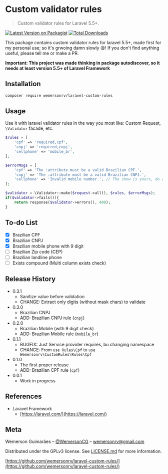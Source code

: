 # Custom validator rules
> Custom validator rules for Laravel 5.5+.

[![Latest Version on Packagist](https://img.shields.io/packagist/v/wemersonrv/laravel-custom-rules.svg?style=flat)](https://packagist.org/packages/wemersonrv/laravel-custom-rules)
[![Total Downloads](https://img.shields.io/packagist/dt/wemersonrv/laravel-custom-rules.svg?style=flat)](https://packagist.org/packages/wemersonrv/laravel-custom-rules)

This package contains custom validator rules for laravel 5.5+, made first for my personal use;
so it's grwoing damn slowly :tired_face:! If you don't find anything useful, please tell me or make a PR.

**Important: This project was made thinking in package autodiscover, so it needs at least version 5.5+ of Laravel Framework**

## Installation

```sh
composer require wemersonrv/laravel-custom-rules
```

## Usage

Use it with laravel validator rules in the way you most like: Custom Request, `\Validator` facade, etc.

```php
$rules = [
    'cpf' => 'required,cpf',
    'cnpj' => 'required,cnpj',
    'cellphone' => 'mobile_br',
];

$errorMsgs = [
    'cpf' => 'The :attribute must be a valid Brazilian CPF.',
    'cnpj' => 'The :attribute must be a valid Brazilian CNPJ.',
    'cellphone' => 'Invalid mobile number.', // The show is yours, do as you want!
];

$validator = \Validator::make($request->all(), $rules, $errorMsgs);
if($validator->fails()){
    return response($validator->errors(), 400);
}
```

## To-do List

* [x] Brazilian CPF
* [x] Brazilian CNPJ
* [x] Brazilian mobile phone with 9 digit
* [ ] Brazilian Zip code (CEP)
* [ ] Brazilian landline phone
* [ ] Exists compound (Multi column exists check)

## Release History

* 0.3.1
  * Sanitize value before validation
  * CHANGE: Extract only digits (without mask chars) to validate
* 0.3.0
  * Brazilian CNPJ
  * ADD: Brazilian CNPJ rule (`cnpj`)
* 0.2.0
  * Brazilian Mobile (with 9 digit check)
  * ADD: Brazilian Mobile rule (`mobile_br`)
* 0.1.1
  * BUGFIX: Just Service provider requires, bu changing namespace
  * CHANGE: From `use Rules\Cpf` to `use Wemersonrv\CustomRules\Rules\Cpf`
* 0.1.0
  * The first proper release
  * ADD: Brazilian CPF rule (`cpf`)
* 0.0.1
  * Work in progress

## References

* Laravel Framework
  * [https://laravel.com/](https://laravel.com/)

## Meta

Wemerson Guimarães – [@WemersonCG](https://twitter.com/WemersonCG) – wemersonrv@gmail.com

Distributed under the GPLv3 license. See [LICENSE.md](LICENSE.md) for more information.

[https://github.com/wemersonrv/laravel-custom-rules/](https://github.com/wemersonrv/laravel-custom-rules/)
